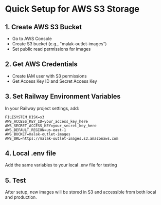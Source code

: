# Quick Setup for AWS S3 Storage

## 1. Create AWS S3 Bucket
- Go to AWS Console
- Create S3 bucket (e.g., "malak-outlet-images")
- Set public read permissions for images

## 2. Get AWS Credentials
- Create IAM user with S3 permissions
- Get Access Key ID and Secret Access Key

## 3. Set Railway Environment Variables
In your Railway project settings, add:
```
FILESYSTEM_DISK=s3
AWS_ACCESS_KEY_ID=your_access_key_here
AWS_SECRET_ACCESS_KEY=your_secret_key_here
AWS_DEFAULT_REGION=us-east-1
AWS_BUCKET=malak-outlet-images
AWS_URL=https://malak-outlet-images.s3.amazonaws.com
```

## 4. Local .env file
Add the same variables to your local .env file for testing

## 5. Test
After setup, new images will be stored in S3 and accessible from both local and production.